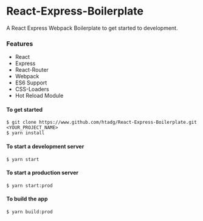# React-Express-Boilerplate
A React Express Webpack Boilerplate to get started to development.

### Features
- React
- Express
- React-Router
- Webpack
- ES6 Support
- CSS-Loaders
- Hot Reload Module

#### To get started
```shell
$ git clone https://www.github.com/htadg/React-Express-Boilerplate.git <YOUR_PROJECT_NAME>
$ yarn install
```
#### To start a development server
```shell
$ yarn start
```

#### To start a production server
```shell
$ yarn start:prod
```

#### To build the app
```shell
$ yarn build:prod
```
